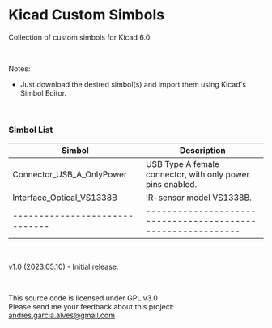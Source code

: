 # Kicad Custom Simbols

Collection of custom simbols for Kicad 6.0.

&nbsp;

Notes:
- Just download the desired simbol(s) and import them using Kicad's Simbol Editor.

&nbsp;

### Simbol List

| Simbol                       | Description                                                |
|------------------------------|------------------------------------------------------------|
| Connector_USB_A_OnlyPower    | USB Type A female connector, with only power pins enabled. |
| Interface_Optical_VS1338B    | IR-sensor model VS1338B.                                   |
|------------------------------|------------------------------------------------------------|

&nbsp;

v1.0 (2023.05.10) - Initial release.  

&nbsp;

This source code is licensed under GPL v3.0  
Please send me your feedback about this project: andres.garcia.alves@gmail.com
